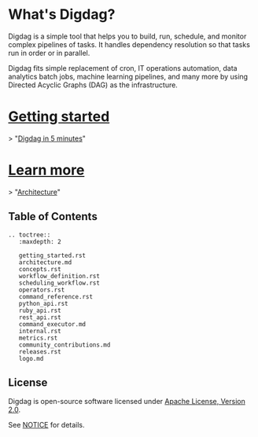 
# What's Digdag?

Digdag is a simple tool that helps you to build, run, schedule, and monitor complex pipelines of tasks. It handles dependency resolution so that tasks run in order or in parallel.

Digdag fits simple replacement of cron, IT operations automation, data analytics batch jobs, machine learning pipelines, and many more by using Directed Acyclic Graphs (DAG) as the infrastructure.

# [Getting started](getting_started.html)

\> "[Digdag in 5 minutes](getting_started.html)"

# [Learn more](architecture.html)

\> "[Architecture](architecture.html)"

## Table of Contents

```eval_rst
.. toctree::
   :maxdepth: 2

   getting_started.rst
   architecture.md
   concepts.rst
   workflow_definition.rst
   scheduling_workflow.rst
   operators.rst
   command_reference.rst
   python_api.rst
   ruby_api.rst
   rest_api.rst
   command_executor.md
   internal.rst
   metrics.rst
   community_contributions.md
   releases.rst
   logo.md
```


## License

Digdag is open-source software licensed under [Apache License, Version 2.0](http://www.apache.org/licenses/LICENSE-2.0).

See [NOTICE](https://github.com/treasure-data/digdag/blob/master/NOTICE) for details.
